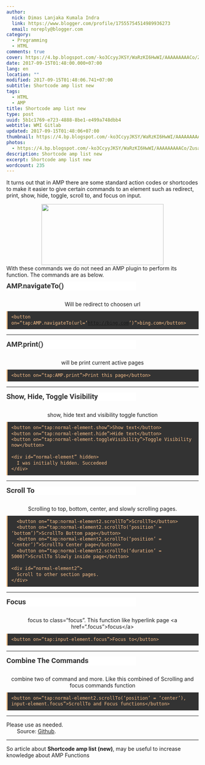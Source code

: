 ```yaml
---
author:
  nick: Dimas Lanjaka Kumala Indra
  link: https://www.blogger.com/profile/17555754514989936273
  email: noreply@blogger.com
category:
  - Programming
  - HTML
comments: true
cover: https://4.bp.blogspot.com/-ko3CcyyJKSY/WaRzKI6HwWI/AAAAAAAAACo/ZusaTqvFcJA-hjqVsLk9jArt00QUPbYwwCLcBGAs/s320/shortcode.jpg
date: 2017-09-15T01:48:00.000+07:00
lang: en
location: ""
modified: 2017-09-15T01:48:06.741+07:00
subtitle: Shortcode amp list new
tags:
  - HTML
  - AMP
title: Shortcode amp list new
type: post
uuid: 5b1c1769-e723-4888-8be1-e499a748dbb4
webtitle: WMI Gitlab
updated: 2017-09-15T01:48:06+07:00
thumbnail: https://4.bp.blogspot.com/-ko3CcyyJKSY/WaRzKI6HwWI/AAAAAAAAACo/ZusaTqvFcJA-hjqVsLk9jArt00QUPbYwwCLcBGAs/s320/shortcode.jpg
photos:
  - https://4.bp.blogspot.com/-ko3CcyyJKSY/WaRzKI6HwWI/AAAAAAAAACo/ZusaTqvFcJA-hjqVsLk9jArt00QUPbYwwCLcBGAs/s320/shortcode.jpg
description: Shortcode amp list new
excerpt: Shortcode amp list new
wordcount: 235
---
```


<p>It turns out that in AMP there are some standard action codes or shortcodes to make it easier to give certain commands to an element such as redirect, print, show, hide, toggle, scroll to, and focus on input.  </p><div class="separator" style="clear: both; text-align: center;"><a href="//webmanajemen.com/page/safelink.html?url=aHR0cHM6Ly80LmJwLmJsb2dzcG90LmNvbS8ta28zQ2N5eUpLU1kvV2FSektJNkh3V0kvQUFBQUFBQUFBQ28vWnVzYVRxdkZjSkEtaGpxVnNMazlqQXJ0MDBRVVBiWXd3Q0xjQkdBcy9zMTYwMC9zaG9ydGNvZGUuanBn" imageanchor="1" style="margin-left: 1em; margin-right: 1em;" rel="nofollow noopener" target="_blank"><img border="0" src="https://4.bp.blogspot.com/-ko3CcyyJKSY/WaRzKI6HwWI/AAAAAAAAACo/ZusaTqvFcJA-hjqVsLk9jArt00QUPbYwwCLcBGAs/s320/shortcode.jpg" width="320" height="160" data-original-width="600" data-original-height="300"></a></div>With these commands we do not need an AMP plugin to perform its function.   The commands are as below.<br><h4 style="background-color: white; color: #333333; font-family: Roboto, Arial, sans-serif; font-size: 19px; line-height: 1.2em; margin: 10px 0px; padding: 0px; width: 340px;">AMP.navigateTo()</h4><br><center>Will be redirect to choosen url</center><pre style="background: rgb(51, 51, 51); border-left: 3px solid rgb(252, 194, 140); color: #fcc28c; font-family: Consolas, Monaco, &quot;Andale Mono&quot;, monospace; font-size: 14px; line-height: 1.3em; margin: 10px auto; max-width: 100%; overflow: auto; padding: 8px 10px; user-select: all; white-space: initial; word-break: normal;"><code style="font-family: Consolas, Monaco, &quot;Andale Mono&quot;, monospace; line-height: 1.3em; white-space: initial; word-break: normal; word-spacing: normal;">&lt;button on=“tap:AMP.navigateTo(url=‘<a href="http://bing.com">http://bing.com</a>’)”&gt;bing.com&lt;/button&gt;</code></pre><hr><h4 style="background-color: white; color: #333333; font-family: Roboto, Arial, sans-serif; font-size: 19px; line-height: 1.2em; margin: 10px 0px; padding: 0px; width: 340px;">AMP.print()</h4><br><center>will be print current active pages</center><pre style="background: rgb(51, 51, 51); border-left: 3px solid rgb(252, 194, 140); color: #fcc28c; font-family: Consolas, Monaco, &quot;Andale Mono&quot;, monospace; font-size: 14px; line-height: 1.3em; margin: 10px auto; max-width: 100%; overflow: auto; padding: 8px 10px; user-select: all; white-space: initial; word-break: normal;"><code style="font-family: Consolas, Monaco, &quot;Andale Mono&quot;, monospace; line-height: 1.3em; white-space: initial; word-break: normal; word-spacing: normal;">&lt;button on=“tap:AMP.print”&gt;Print this page&lt;/button&gt;</code></pre><hr><h4 style="background-color: white; color: #333333; font-family: Roboto, Arial, sans-serif; font-size: 19px; line-height: 1.2em; margin: 10px 0px; padding: 0px; width: 340px;">Show, Hide, Toggle Visibility</h4><br><center>show, hide text and visibility toggle function</center><pre style="background: rgb(51, 51, 51); border-left: 3px solid rgb(252, 194, 140); color: #fcc28c; font-family: Consolas, Monaco, &quot;Andale Mono&quot;, monospace; font-size: 14px; line-height: 1.3em; margin: 10px auto; max-width: 100%; overflow: auto; padding: 8px 10px; user-select: all; white-space: initial; word-break: normal;"><code style="font-family: Consolas, Monaco, &quot;Andale Mono&quot;, monospace; line-height: 1.3em; white-space: initial; word-break: normal; word-spacing: normal;">&lt;button on=“tap:normal-element.show”&gt;Show text&lt;/button&gt;<br>&lt;button on=“tap:normal-element.hide”&gt;Hide text&lt;/button&gt;<br>&lt;button on=“tap:normal-element.toggleVisibility”&gt;Toggle Visibility now&lt;/button&gt;<br><br>&lt;div id=“normal-element” hidden&gt;<br>  I was initially hidden. Succedeed<br>&lt;/div&gt;</code></pre><hr><h4 style="background-color: white; color: #333333; font-family: Roboto, Arial, sans-serif; font-size: 19px; line-height: 1.2em; margin: 10px 0px; padding: 0px; width: 340px;">Scroll To</h4><br><center>Scrolling to top, bottom, center, and slowly scrolling pages. </center><pre style="background: rgb(51, 51, 51); border-left: 3px solid rgb(252, 194, 140); color: #fcc28c; font-family: Consolas, Monaco, &quot;Andale Mono&quot;, monospace; font-size: 14px; line-height: 1.3em; margin: 10px auto; max-width: 100%; overflow: auto; padding: 8px 10px; user-select: all; white-space: initial; word-break: normal;"><code style="font-family: Consolas, Monaco, &quot;Andale Mono&quot;, monospace; line-height: 1.3em; white-space: initial; word-break: normal; word-spacing: normal;">  &lt;button on=“tap:normal-element2.scrollTo”&gt;ScrollTo&lt;/button&gt;<br>  &lt;button on=“tap:normal-element2.scrollTo(‘position’ = ‘bottom’)”&gt;ScrollTo Bottom page&lt;/button&gt;<br>  &lt;button on=“tap:normal-element2.scrollTo(‘position’ = ‘center’)”&gt;ScrollTo Center page&lt;/button&gt;<br>  &lt;button on=“tap:normal-element2.scrollTo(‘duration’ = 5000)”&gt;ScrollTo Slowly inside page&lt;/button&gt;<br><br>&lt;div id=“normal-element2”&gt;<br>  Scroll to other section pages.<br>&lt;/div&gt;</code></pre><hr><h4 style="background-color: white; color: #333333; font-family: Roboto, Arial, sans-serif; font-size: 19px; line-height: 1.2em; margin: 10px 0px; padding: 0px; width: 340px;">Focus</h4><br><center>focus to class=“focus”. This function like hyperlink page &lt;a href=“.focus”&gt;focus&lt;/a&gt;</center><pre style="background: rgb(51, 51, 51); border-left: 3px solid rgb(252, 194, 140); color: #fcc28c; font-family: Consolas, Monaco, &quot;Andale Mono&quot;, monospace; font-size: 14px; line-height: 1.3em; margin: 10px auto; max-width: 100%; overflow: auto; padding: 8px 10px; user-select: all; white-space: initial; word-break: normal;"><code style="font-family: Consolas, Monaco, &quot;Andale Mono&quot;, monospace; line-height: 1.3em; white-space: initial; word-break: normal; word-spacing: normal;">&lt;button on=“tap:input-element.focus”&gt;Focus to&lt;/button&gt;</code></pre><hr><h4 style="background-color: white; color: #333333; font-family: Roboto, Arial, sans-serif; font-size: 19px; line-height: 1.2em; margin: 10px 0px; padding: 0px; width: 340px;">Combine The Commands</h4><br><center>combine two of command and more. Like this combined of Scrolling and focus commands function</center><pre style="background: rgb(51, 51, 51); border-left: 3px solid rgb(252, 194, 140); color: #fcc28c; font-family: Consolas, Monaco, &quot;Andale Mono&quot;, monospace; font-size: 14px; line-height: 1.3em; margin: 10px auto; max-width: 100%; overflow: auto; padding: 8px 10px; user-select: all; white-space: initial; word-break: normal;"><code style="font-family: Consolas, Monaco, &quot;Andale Mono&quot;, monospace; line-height: 1.3em; white-space: initial; word-break: normal; word-spacing: normal;">&lt;button on=“tap:normal-element2.scrollTo(‘position’ = ‘center’), input-element.focus”&gt;ScrollTo and Focus functions&lt;/button&gt;</code></pre><hr>Please use as needed.<br>       Source: <a alt="Github" href="//webmanajemen.com/page/safelink.html?url=aHR0cHM6Ly9naXRodWIuY29tL2FtcHByb2plY3QvYW1waHRtbC9ibG9iL21hc3Rlci9leGFtcGxlcy9zdGFuZGFyZC1hY3Rpb25zLmFtcC5odG1s" rel="nofollow noopener" title="Github" target="_blank">Github</a>. <br><hr>So article about <b>Shortcode amp list (new)</b>, may be useful to increase knowledge about AMP Functions
